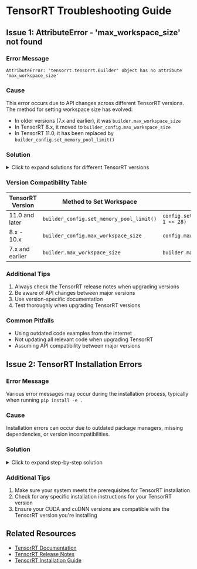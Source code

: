 # TensorRT Troubleshooting Guide

## Issue 1: AttributeError - 'max_workspace_size' not found

### Error Message
```
AttributeError: 'tensorrt.tensorrt.Builder' object has no attribute 'max_workspace_size'
```

### Cause
This error occurs due to API changes across different TensorRT versions. The method for setting workspace size has evolved:
- In older versions (7.x and earlier), it was `builder.max_workspace_size`
- In TensorRT 8.x, it moved to `builder_config.max_workspace_size`
- In TensorRT 11.0, it has been replaced by `builder_config.set_memory_pool_limit()`

### Solution

<details>
<summary>Click to expand solutions for different TensorRT versions</summary>

#### For TensorRT 11.0
Use `set_memory_pool_limit()` with the appropriate memory pool type:
```python
import tensorrt as trt

builder = trt.Builder(trt.Logger(trt.Logger.WARNING))
config = builder.create_builder_config()
config.set_memory_pool_limit(trt.MemoryPoolType.WORKSPACE, 1 << 28)  # 256MiB
```

#### For TensorRT 8.x
Use `max_workspace_size` as part of the builder config:
```python
import tensorrt as trt

builder = trt.Builder(trt.Logger(trt.Logger.WARNING))
config = builder.create_builder_config()
config.max_workspace_size = 1 << 28  # 256MiB
```

#### For TensorRT 7.x and earlier
The attribute was directly on the builder:
```python
import tensorrt as trt

builder = trt.Builder(trt.Logger(trt.Logger.WARNING))
builder.max_workspace_size = 1 << 28  # 256MiB
```

</details>

### Version Compatibility Table

| TensorRT Version | Method to Set Workspace                    | Example Code |
|------------------|-------------------------------------------|--------------|
| 11.0 and later   | `builder_config.set_memory_pool_limit()`  | `config.set_memory_pool_limit(trt.MemoryPoolType.WORKSPACE, 1 << 28)` |
| 8.x - 10.x       | `builder_config.max_workspace_size`        | `config.max_workspace_size = 1 << 28` |
| 7.x and earlier  | `builder.max_workspace_size`               | `builder.max_workspace_size = 1 << 28` |

### Additional Tips
1. Always check the TensorRT release notes when upgrading versions
2. Be aware of API changes between major versions
3. Use version-specific documentation
4. Test thoroughly when upgrading TensorRT versions

### Common Pitfalls
- Using outdated code examples from the internet
- Not updating all relevant code when upgrading TensorRT
- Assuming API compatibility between major versions

## Issue 2: TensorRT Installation Errors

### Error Message
Various error messages may occur during the installation process, typically when running `pip install -e .`

### Cause
Installation errors can occur due to outdated package managers, missing dependencies, or version incompatibilities.

### Solution

<details>
<summary>Click to expand step-by-step solution</summary>

If you encounter TensorRT errors during installation when running `pip install -e .`, try the following steps:

1. Upgrade pip:
   ```
   python3 -m pip install --upgrade pip
   ```

2. Install wheel:
   ```
   python3 -m pip install wheel
   ```

3. Upgrade TensorRT:
   ```
   python3 -m pip install --upgrade tensorrt
   ```

These steps can help resolve compatibility issues and ensure you have the latest versions of pip, wheel, and TensorRT installed.

</details>

### Additional Tips
1. Make sure your system meets the prerequisites for TensorRT installation
2. Check for any specific installation instructions for your TensorRT version
3. Ensure your CUDA and cuDNN versions are compatible with the TensorRT version you're installing

## Related Resources
- [TensorRT Documentation](https://docs.nvidia.com/deeplearning/tensorrt/developer-guide/index.html)
- [TensorRT Release Notes](https://docs.nvidia.com/deeplearning/tensorrt/release-notes/index.html)
- [TensorRT Installation Guide](https://docs.nvidia.com/deeplearning/tensorrt/install-guide/index.html)